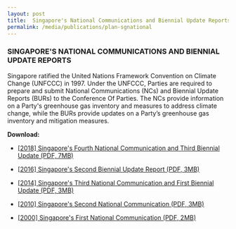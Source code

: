 ```yaml
---
layout: post
title:  Singapore's National Communications and Biennial Update Reports
permalink: /media/publications/plan-sgnational
---
```


### SINGAPORE'S NATIONAL COMMUNICATIONS AND BIENNIAL UPDATE REPORTS

Singapore ratified the United Nations Framework Convention on Climate Change (UNFCCC) in 1997. Under the UNFCCC, Parties are required to prepare and submit National Communications (NCs) and Biennial Update Reports (BURs) to the Conference Of Parties. The NCs provide information on a Party's greenhouse gas inventory and measures to address climate change, while the BURs provide updates on a Party’s greenhouse gas inventory and mitigation measures.

**Download:**

* [<a href="https://www.nccs.gov.sg/docs/default-source/default-document-library/singapore's-fourth-national-communication-and-third-biennial-update-repo.pdf" target="_blank">[2018] Singapore's Fourth National Communication and Third Biennial Update (PDF, 7MB)</a>](https://www.nccs.gov.sg/docs/default-source/default-document-library/singapore's-fourth-national-communication-and-third-biennial-update-repo.pdf)

* [<a href="https://www.nccs.gov.sg/docs/default-source/publications/singapore-second-biennial-update-report-2016.pdf" target="_blank">[2016] Singapore's Second Biennial Update Report (PDF, 3MB)</a>](https://www.nccs.gov.sg/docs/default-source/publications/singapore-second-biennial-update-report-2016.pdf)

* [<a href="https://www.nccs.gov.sg/docs/default-source/publications/singapores-third-national-communication-and-first-biennial-update-report.pdf" target="_blank">[2014] Singapore's Third National Communication and First Biennial Update (PDF, 3MB)</a>](https://www.nccs.gov.sg/docs/default-source/publications/singapores-third-national-communication-and-first-biennial-update-report.pdf)

* [<a href="https://www.nccs.gov.sg/docs/default-source/publications/singapores-second-national-communication.pdf" target="_blank">[2010] Singapore's Second National Communication (PDF, 3MB)</a>](https://www.nccs.gov.sg/docs/default-source/publications/singapores-second-national-communication.pdf)

* [<a href="https://www.nccs.gov.sg/docs/default-source/publications/singapores-initial-national-communication.pdf" target="_blank">[2000] Singapore's First National Communication (PDF, 2MB)</a>](https://www.nccs.gov.sg/docs/default-source/publications/singapores-initial-national-communication.pdf)

